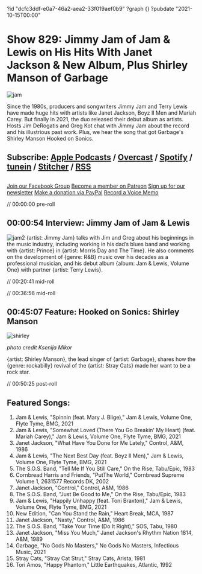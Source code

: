 ?id "dcfc3ddf-e0a7-46a2-aea2-33f019aef0b9"
?graph {}
?pubdate "2021-10-15T00:00"
# Show 829: Jimmy Jam of Jam & Lewis on His Hits With Janet Jackson & New Album, Plus Shirley Manson of Garbage
![jam](https://static.soundopinions.org/images/2021/jam.jpeg)

Since the 1980s, producers and songwriters Jimmy Jam and Terry Lewis have made huge hits with artists like Janet Jackson, Boyz II Men and Mariah Carey. But finally in 2021, the duo released their debut album as artists. Hosts Jim DeRogatis and Greg Kot chat with Jimmy Jam about the record and his illustrious past work. Plus, we hear the song that got Garbage's Shirley Manson Hooked on Sonics.


## Subscribe: [Apple Podcasts](https://itunes.apple.com/us/podcast/sound-opinions/id94793843) / [Overcast](https://overcast.fm/itunes94793843/sound-opinions) / [Spotify](https://open.spotify.com/show/1kNR8YL7TBrQuRxDdS4wtU) / [tunein](https://tunein.com/podcasts/Music-Podcasts/Sound-Opinions-p60273/) / [Stitcher](http://www.stitcher.com/podcast/sound-opinions) / [RSS](https://feeds.simplecast.com/Nn6fjnB0)


##
[Join our Facebook Group](https://bit.ly/3sivr9T)
[Become a member on Patreon](https://bit.ly/3slWZvc)
[Sign up for our newsletter](https://bit.ly/3eEvRnG)
[Make a donation via PayPal](https://bit.ly/3dmt9lU)
[Record a Voice Memo](https://bit.ly/2RyD5Ah)


// 00:00:00 pre-roll

## 00:00:54 Interview: Jimmy Jam of Jam & Lewis

![jam2](https://static.soundopinions.org/images/2021/jam-and-lewis.jpeg)
{artist: Jimmy Jam} talks with Jim and Greg about his beginnings in the music industry, including working in his dad’s blues band and working with {artist: Prince} in {artist: Morris Day and The Time}. He also comments on the development of {genre: R&B} music over his decades as a professional musician, and his debut album {album: Jam & Lewis, Volume One} with partner {artist: Terry Lewis}.



// 00:20:41 mid-roll

// 00:36:56 mid-roll


## 00:45:07 Feature: Hooked on Sonics: Shirley Manson
![shirley](https://static.soundopinions.org/images/2021/shirley-photo-credit-ksenija-mikor.jpeg)

*photo credit Ksenija Mikor*

{artist: Shirley Manson}, the lead singer of {artist: Garbage}, shares how the {genre: rockabilly} revival of the {artist: Stray Cats} made her want to be a rock star.



// 00:50:25 post-roll


## Featured Songs:

1. Jam & Lewis, "Spinnin (feat. Mary J. Blige)," Jam & Lewis, Volume One, Flyte Tyme, BMG, 2021
1. Jam & Lewis, "Somewhat Loved (There You Go Breakin' My Heart) (feat. Mariah Carey)," Jam & Lewis, Volume One, Flyte Tyme, BMG, 2021
1. Janet Jackson, "What Have You Done for Me Lately," Control, A&M, 1986
1. Jam & Lewis, "The Next Best Day (feat. Boyz II Men)," Jam & Lewis, Volume One, Flyte Tyme, BMG, 2021
1. The S.O.S. Band, "Tell Me If You Still Care," On the Rise, Tabu/Epic, 1983
1. Cornbread Harris and Friends, "PutThe World," Cornbread Supreme Volume 1, 2631577 Records DK, 2002
1. Janet Jackson, "Control," Control, A&M, 1986
1. The S.O.S. Band, "Just Be Good to Me," On the Rise, Tabu/Epic, 1983
1. Jam & Lewis, "Happily Unhappy (feat. Toni Braxton)," Jam & Lewis, Volume One, Flyte Tyme, BMG, 2021
1. New Edition, "Can You Stand the Rain," Heart Break, MCA, 1987
1. Janet Jackson, "Nasty," Control, A&M, 1986
1. The S.O.S. Band, "Take Your Time (Do It Right)," SOS, Tabu, 1980
1. Janet Jackson, "Miss You Much," Janet Jackson's Rhythm Nation 1814, A&M, 1989
1. Garbage, "No Gods No Masters," No Gods No Masters, Infectious Music, 2021
1. Stray Cats, "Stray Cat Strut," Stray Cats, Arista, 1981
1. Tori Amos, "Happy Phantom," Little Earthquakes, Atlantic, 1992
